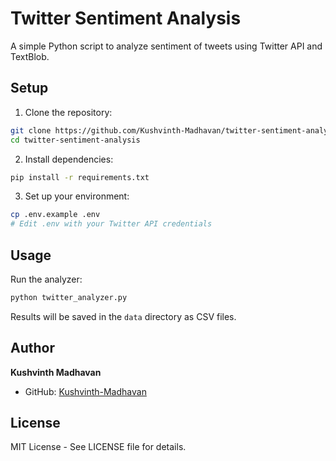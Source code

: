 # Twitter Sentiment Analysis

A simple Python script to analyze sentiment of tweets using Twitter API and TextBlob.

## Setup

1. Clone the repository:
```bash
git clone https://github.com/Kushvinth-Madhavan/twitter-sentiment-analysis.git
cd twitter-sentiment-analysis
```

2. Install dependencies:
```bash
pip install -r requirements.txt
```

3. Set up your environment:
```bash
cp .env.example .env
# Edit .env with your Twitter API credentials
```

## Usage

Run the analyzer:
```bash
python twitter_analyzer.py
```

Results will be saved in the `data` directory as CSV files.

## Author

**Kushvinth Madhavan**
- GitHub: [Kushvinth-Madhavan](https://github.com/Kushvinth-Madhavan)

## License

MIT License - See LICENSE file for details.
